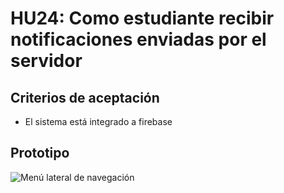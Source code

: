 # HU24: Como estudiante recibir notificaciones enviadas por el servidor

## Criterios de aceptación
- El sistema está integrado a firebase
## Prototipo
![Menú lateral de navegación](./prototipos/notificaciones.png)
